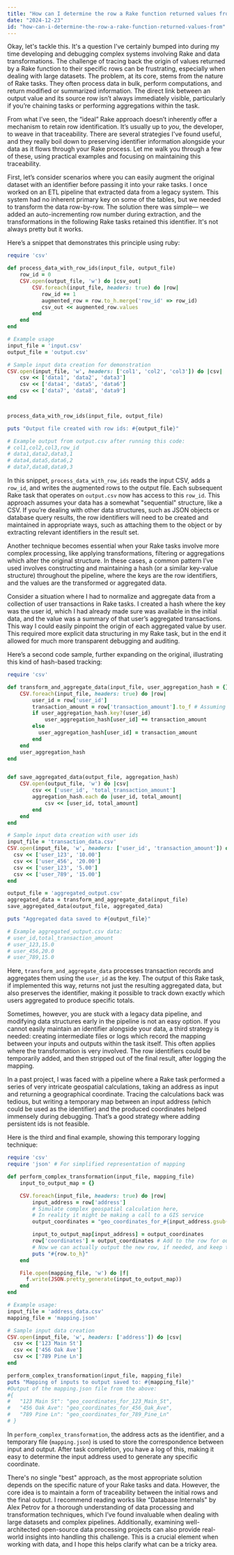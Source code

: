 ```yaml
---
title: "How can I determine the row a Rake function returned values from?"
date: "2024-12-23"
id: "how-can-i-determine-the-row-a-rake-function-returned-values-from"
---
```


Okay, let's tackle this. It's a question I've certainly bumped into during my time developing and debugging complex systems involving Rake and data transformations. The challenge of tracing back the origin of values returned by a Rake function to their specific rows can be frustrating, especially when dealing with large datasets. The problem, at its core, stems from the nature of Rake tasks. They often process data in bulk, perform computations, and return modified or summarized information. The direct link between an output value and its source row isn’t always immediately visible, particularly if you’re chaining tasks or performing aggregations within the task.

From what I’ve seen, the “ideal” Rake approach doesn’t inherently offer a mechanism to retain row identification. It’s usually up to *you*, the developer, to weave in that traceability. There are several strategies I've found useful, and they really boil down to preserving identifier information alongside your data as it flows through your Rake process. Let me walk you through a few of these, using practical examples and focusing on maintaining this traceability.

First, let’s consider scenarios where you can easily augment the original dataset with an identifier before passing it into your rake tasks. I once worked on an ETL pipeline that extracted data from a legacy system. This system had no inherent primary key on some of the tables, but we needed to transform the data row-by-row. The solution there was simple— we added an auto-incrementing row number during extraction, and the transformations in the following Rake tasks retained this identifier. It's not always pretty but it works.

Here’s a snippet that demonstrates this principle using ruby:

```ruby
require 'csv'

def process_data_with_row_ids(input_file, output_file)
    row_id = 0
    CSV.open(output_file, 'w') do |csv_out|
        CSV.foreach(input_file, headers: true) do |row|
           row_id += 1
           augmented_row = row.to_h.merge('row_id' => row_id)
           csv_out << augmented_row.values
        end
    end
end

# Example usage
input_file = 'input.csv'
output_file = 'output.csv'

# Sample input data creation for demonstration
CSV.open(input_file, 'w', headers: ['col1', 'col2', 'col3']) do |csv|
    csv << ['data1', 'data2', 'data3']
    csv << ['data4', 'data5', 'data6']
    csv << ['data7', 'data8', 'data9']
end


process_data_with_row_ids(input_file, output_file)

puts "Output file created with row ids: #{output_file}"

# Example output from output.csv after running this code:
# col1,col2,col3,row_id
# data1,data2,data3,1
# data4,data5,data6,2
# data7,data8,data9,3
```

In this snippet, `process_data_with_row_ids` reads the input CSV, adds a `row_id`, and writes the augmented rows to the output file. Each subsequent Rake task that operates on `output.csv` now has access to this `row_id`. This approach assumes your data has a somewhat "sequential" structure, like a CSV. If you’re dealing with other data structures, such as JSON objects or database query results, the row identifiers will need to be created and maintained in appropriate ways, such as attaching them to the object or by extracting relevant identifiers in the result set.

Another technique becomes essential when your Rake tasks involve more complex processing, like applying transformations, filtering or aggregations which alter the original structure. In these cases, a common pattern I’ve used involves constructing and maintaining a hash (or a similar key-value structure) throughout the pipeline, where the keys are the row identifiers, and the values are the transformed or aggregated data.

Consider a situation where I had to normalize and aggregate data from a collection of user transactions in Rake tasks. I created a hash where the key was the user id, which I had already made sure was available in the initial data, and the value was a summary of that user’s aggregated transactions. This way I could easily pinpoint the origin of each aggregated value by user. This required more explicit data structuring in my Rake task, but in the end it allowed for much more transparent debugging and auditing.

Here’s a second code sample, further expanding on the original, illustrating this kind of hash-based tracking:

```ruby
require 'csv'

def transform_and_aggregate_data(input_file, user_aggregation_hash = {})
    CSV.foreach(input_file, headers: true) do |row|
        user_id = row['user_id']
        transaction_amount = row['transaction_amount'].to_f # Assuming numerical amount
        if user_aggregation_hash.key?(user_id)
            user_aggregation_hash[user_id] += transaction_amount
        else
          user_aggregation_hash[user_id] = transaction_amount
        end
    end
    user_aggregation_hash
end


def save_aggregated_data(output_file, aggregation_hash)
    CSV.open(output_file, 'w') do |csv|
        csv << ['user_id', 'total_transaction_amount']
        aggregation_hash.each do |user_id, total_amount|
            csv << [user_id, total_amount]
        end
    end
end

# Sample input data creation with user ids
input_file = 'transaction_data.csv'
CSV.open(input_file, 'w', headers: ['user_id', 'transaction_amount']) do |csv|
  csv << ['user_123', '10.00']
  csv << ['user_456', '20.00']
  csv << ['user_123', '5.00']
  csv << ['user_789', '15.00']
end

output_file = 'aggregated_output.csv'
aggregated_data = transform_and_aggregate_data(input_file)
save_aggregated_data(output_file, aggregated_data)

puts "Aggregated data saved to #{output_file}"

# Example aggregated_output.csv data:
# user_id,total_transaction_amount
# user_123,15.0
# user_456,20.0
# user_789,15.0
```

Here, `transform_and_aggregate_data` processes transaction records and aggregates them using the `user_id` as the key. The output of this Rake task, if implemented this way, returns not just the resulting aggregated data, but also preserves the identifier, making it possible to track down exactly which users aggregated to produce specific totals.

Sometimes, however, you are stuck with a legacy data pipeline, and modifying data structures early in the pipeline is not an easy option. If you cannot easily maintain an identifier alongside your data, a third strategy is needed: creating intermediate files or logs which record the mapping between your inputs and outputs within the task itself. This often applies where the transformation is very involved. The row identifiers could be temporarily added, and then stripped out of the final result, after logging the mapping.

In a past project, I was faced with a pipeline where a Rake task performed a series of very intricate geospatial calculations, taking an address as input and returning a geographical coordinate. Tracing the calculations back was tedious, but writing a temporary map between an input address (which could be used as the identifier) and the produced coordinates helped immensely during debugging. That’s a good strategy where adding persistent ids is not feasible.

Here is the third and final example, showing this temporary logging technique:

```ruby
require 'csv'
require 'json' # For simplified representation of mapping

def perform_complex_transformation(input_file, mapping_file)
    input_to_output_map = {}

    CSV.foreach(input_file, headers: true) do |row|
        input_address = row['address']
        # Simulate complex geospatial calculation here,
        # In reality it might be making a call to a GIS service
        output_coordinates = "geo_coordinates_for_#{input_address.gsub(' ', '_')}"

        input_to_output_map[input_address] = output_coordinates
        row['coordinates'] = output_coordinates # Add to the row for output
        # Now we can actually output the new row, if needed, and keep the mapping.
        puts "#{row.to_h}"
    end

    File.open(mapping_file, 'w') do |f|
      f.write(JSON.pretty_generate(input_to_output_map))
    end
end

# Example usage:
input_file = 'address_data.csv'
mapping_file = 'mapping.json'

# Sample input data creation
CSV.open(input_file, 'w', headers: ['address']) do |csv|
  csv << ['123 Main St']
  csv << ['456 Oak Ave']
  csv << ['789 Pine Ln']
end

perform_complex_transformation(input_file, mapping_file)
puts "Mapping of inputs to output saved to: #{mapping_file}"
#Output of the mapping.json file from the above:
#{
#   "123 Main St": "geo_coordinates_for_123_Main_St",
#   "456 Oak Ave": "geo_coordinates_for_456_Oak_Ave",
#   "789 Pine Ln": "geo_coordinates_for_789_Pine_Ln"
# }
```
In `perform_complex_transformation`, the address acts as the identifier, and a temporary file (`mapping.json`) is used to store the correspondence between input and output. After task completion, you have a log of this, making it easy to determine the input address used to generate any specific coordinate.

There's no single "best" approach, as the most appropriate solution depends on the specific nature of your Rake tasks and data. However, the core idea is to maintain a form of traceability between the initial rows and the final output. I recommend reading works like "Database Internals" by Alex Petrov for a thorough understanding of data processing and transformation techniques, which I’ve found invaluable when dealing with large datasets and complex pipelines. Additionally, examining well-architected open-source data processing projects can also provide real-world insights into handling this challenge. This is a crucial element when working with data, and I hope this helps clarify what can be a tricky area.
